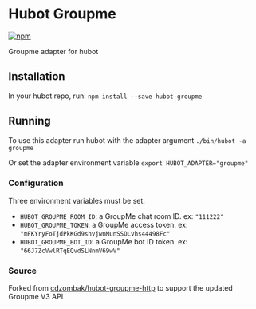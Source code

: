 # Hubot Groupme
[![npm](https://img.shields.io/npm/v/hubot-groupme.svg)](https://www.npmjs.com/package/hubot-groupme)

Groupme adapter for hubot

## Installation

In your hubot repo, run:
`npm install --save hubot-groupme`

## Running
To use this adapter run hubot with the adapter argument
`./bin/hubot -a groupme`

Or set the adapter environment variable
`export HUBOT_ADAPTER="groupme"`

### Configuration

Three environment variables must be set:

* `HUBOT_GROUPME_ROOM_ID`: a GroupMe chat room ID. ex: `"111222"`
* `HUBOT_GROUPME_TOKEN`: a GroupMe access token. ex: `"mFKYryFoTjdPkKGd9shvjwnMunSSOLvhs44498Fc"`
* `HUBOT_GROUPME_BOT_ID`: a GroupMe bot ID token. ex: `"66J7ZcVwlRTqEQvdSLNnmV69wV"`

### Source

Forked from [cdzombak/hubot-groupme-http](https://github.com/cdzombak/hubot-groupme-http)
to support the updated Groupme V3 API

